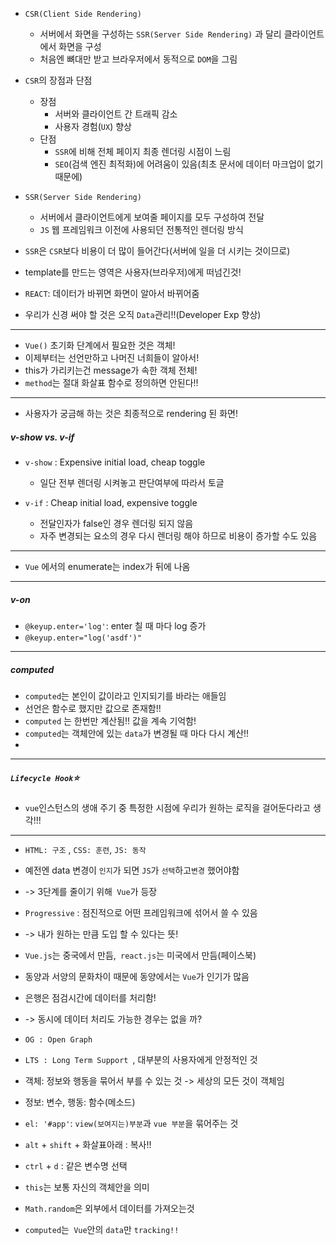 - `CSR(Client Side Rendering)` 
  - 서버에서 화면을 구성하는 `SSR(Server Side Rendering)` 과 달리 클라이언트에서 화면을 구성
  - 처음엔 뼈대만 받고 브라우저에서 동적으로 `DOM`을 그림
- `CSR`의 장점과 단점 
  - 장점 
    - 서버와 클라이언트 간 트래픽 감소
    - 사용자 경험(`UX`) 향상
  - 단점
    - `SSR`에 비해 전체 페이지 최종 렌더링 시점이 느림
    - `SEO`(검색 엔진 최적화)에 어려움이 있음(최초 문서에 데이터 마크업이 없기 때문에)

- `SSR(Server Side Rendering)`
  - 서버에서 클라이언트에게 보여줄 페이지를 모두 구성하여 전달
  - `JS` 웹 프레임워크 이전에 사용되던 전통적인 렌더링 방식

- `SSR`은 `CSR`보다 비용이 더 많이 들어간다(서버에 일을 더 시키는 것이므로)
- template를 만드는 영역은 사용자(브라우저)에게 떠넘긴것!
- `REACT`: 데이터가 바뀌면 화면이 알아서 바뀌어줌
- 우리가 신경 써야 할 것은 오직 `Data`관리!!(Developer Exp 향상)

<hr/>

- `Vue()` 초기화 단계에서 필요한 것은 객체! 
- 이제부터는 선언만하고 나머진 너희들이 알아서! 
- this가 가리키는건 message가 속한 객체 전체! 
- `method`는 절대 화살표 함수로 정의하면 안된다!! 

<hr/>

- 사용자가 궁금해 하는 것은 최종적으로 rendering 된 화면! 

##### v-show vs. v-if

- `v-show` : Expensive initial load, cheap toggle
  - 일단 전부 렌더링 시켜놓고 판단여부에 따라서 토글

- `v-if` : Cheap initial load, expensive toggle 
  - 전달인자가 false인 경우 렌더링 되지 않음
  - 자주 변경되는 요소의 경우 다시 렌더링 해야 하므로 비용이 증가할 수도 있음 

<hr/>

- `Vue` 에서의 enumerate는 index가 뒤에 나옴

<hr/>

##### v-on

- `@keyup.enter='log'`: enter 칠 때 마다 log 증가 
- `@keyup.enter="log('asdf')"`  

<hr/>

##### computed

- `computed`는 본인이 값이라고 인지되기를 바라는 애들임
- 선언은 함수로 했지만 값으로 존재함!! 
- `computed` 는 한번만 계산됨!! 값을 계속 기억함! 
- `computed`는 객체안에 있는 `data`가 변경될 때 마다 다시 계산!! 
- 

<hr/>

##### `Lifecycle Hook`:star:

- `vue`인스턴스의 생애 주기 중 특정한 시점에 우리가 원하는 로직을 걸어둔다라고 생각!!!

<hr/>

- `HTML: 구조` , `CSS: 훈련`, `JS: 동작 `
- 예전엔 data 변경이 `인지`가 되면 `JS`가 `선택`하고`변경` 했어야함
- -> 3단계를 줄이기 위해` Vue`가 등장

- `Progressive` : 점진적으로 어떤 프레임워크에 섞어서 쓸 수 있음 
- -> 내가 원하는 만큼 도입 할 수 있다는 뜻! 
- `Vue.js`는 중국에서 만듬,` react.js`는 미국에서 만듬(페이스북)

- 동양과 서양의 문화차이 때문에 동양에서는 `Vue`가 인기가 많음 
- 은행은 점검시간에 데이터를 처리함! 
- -> 동시에 데이터 처리도 가능한 경우는 없을 까?
- `OG : Open Graph`
- `LTS : Long Term Support `, 대부분의 사용자에게 안정적인 것

- 객체: 정보와 행동을 묶어서 부를 수 있는 것 -> 세상의 모든 것이 객체임
- 정보: 변수, 행동: 함수(메소드)

- `el: '#app'`: `view(보여지는)부분`과 `vue 부분`을 묶어주는 것
- `alt` + `shift` + 화살표아래 : 복사!!
- `ctrl` + `d` : 같은 변수명 선택 
- `this`는 보통 자신의 객체안을 의미 
- `Math.random`은 외부에서 데이터를 가져오는것 
- `computed`는` Vue`안의 `data`만 `tracking!! `